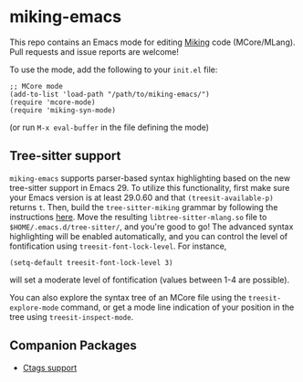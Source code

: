 # miking-emacs
This repo contains an Emacs mode for editing
[Miking](https://github.com/miking-lang/miking/) code
(MCore/MLang). Pull requests and issue reports are welcome!

To use the mode, add the following to your `init.el` file:

```
;; MCore mode
(add-to-list 'load-path "/path/to/miking-emacs/")
(require 'mcore-mode)
(require 'miking-syn-mode)
```

(or run `M-x eval-buffer` in the file defining the mode)

## Tree-sitter support

`miking-emacs` supports parser-based syntax highlighting based on the new tree-sitter support in Emacs 29.
To utilize this functionality, first make sure your Emacs version is at least 29.0.60 and that `(treesit-available-p)` returns `t`.
Then, build the `tree-sitter-miking` grammar by following the instructions [here](https://git.sr.ht/~aathn/tree-sitter-miking).
Move the resulting `libtree-sitter-mlang.so` file to `$HOME/.emacs.d/tree-sitter/`, and you're good to go!
The advanced syntax highlighting will be enabled automatically, and you can control the level of fontification using `treesit-font-lock-level`.
For instance,

```elisp
(setq-default treesit-font-lock-level 3)
```

will set a moderate level of fontification (values between 1-4 are possible).

You can also explore the syntax tree of an MCore file using the `treesit-explore-mode` command, or get a mode line indication of your position in the tree using `treesit-inspect-mode`.

## Companion Packages

- [Ctags support](https://github.com/miking-lang/miking-ctags)
